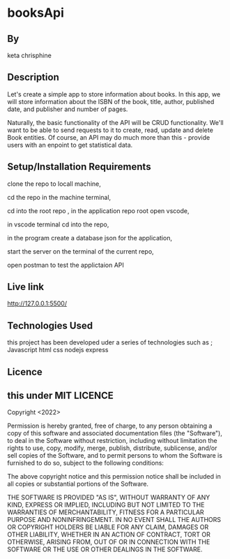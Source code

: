 # booksApi


## By 
keta chrisphine
## Description
Let's create a simple app to store information about books.
In this app, we will store information about the ISBN of the book, title, author, published date, and 
publisher and number of pages.

Naturally, the basic functionality of the API will be CRUD functionality. We'll want to be able to send requests to it to create, read, update and delete 
Book entities. 
Of course, an API may do much more than this - provide users with an enpoint to get statistical data.

## Setup/Installation Requirements
clone the repo to locall machine,

cd  the repo in the machine terminal,

cd into the root repo ,
in the application repo root open vscode,

in vscode terminal cd into the repo,

in the program create a database json for the application,

start the server on the terminal of the current repo,

open postman to test the applictaion API 


## Live link
http://127.0.0.1:5500/

## Technologies Used
this project has been developed uder a series of technologies such as ;
Javascript
html
css
nodejs
express



## Licence 
## this under MIT LICENCE
Copyright <2022> <keta chrisphine>

Permission is hereby granted, free of charge, to any person obtaining a copy of this software and associated documentation files (the "Software"), 
to deal in the Software without restriction, 
including without limitation the rights to use, copy, modify, merge, publish, distribute, 
sublicense, and/or sell copies of the Software, 
and to permit persons to whom the Software is furnished to do so, subject to the following conditions:

The above copyright notice and this permission notice shall be included in all copies or substantial portions of the Software.

THE SOFTWARE IS PROVIDED "AS IS", WITHOUT WARRANTY OF ANY KIND, EXPRESS OR IMPLIED, INCLUDING BUT NOT LIMITED TO THE WARRANTIES OF MERCHANTABILITY, 
FITNESS FOR A PARTICULAR PURPOSE AND NONINFRINGEMENT. IN NO EVENT SHALL THE AUTHORS OR COPYRIGHT HOLDERS BE LIABLE FOR ANY CLAIM, 
DAMAGES OR OTHER LIABILITY, WHETHER IN AN ACTION OF CONTRACT, TORT OR OTHERWISE, ARISING FROM, 
OUT OF OR IN CONNECTION WITH THE SOFTWARE OR THE USE OR OTHER DEALINGS IN THE SOFTWARE.

 

  
